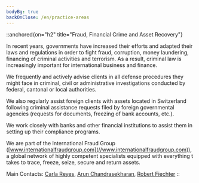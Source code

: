 ```yaml
---
bodyBg: true
backOnClose: /en/practice-areas
---
```


::anchored{on="h2" title="Fraud, Financial Crime and Asset Recovery"}

In recent years, governments have increased their efforts and adapted their laws and regulations in order to fight fraud, corruption, money laundering, financing of criminal activities and terrorism. As a result, criminal law is increasingly important for international business and finance.

We frequently and actively advise clients in all defense procedures they might face in criminal, civil or administrative investigations conducted by federal, cantonal or local authorities.

We also regularly assist foreign clients with assets located in Switzerland following criminal assistance requests filed by foreign governmental agencies (requests for documents, freezing of bank accounts, etc.).

We work closely with banks and other financial institutions to assist them in setting up their compliance programs.

We are part of the International Fraud Group ([www.internationalfraudgroup.com](//www.internationalfraudgroup.com)), a global network of highly competent specialists equipped with everything t takes to trace, freeze, seize, secure and return assets.

Main Contacts: [Carla Reyes](/en/team/cr), [Arun Chandrasekharan](/en/team/ac), [Robert Fiechter](/en/team/rf)
::
